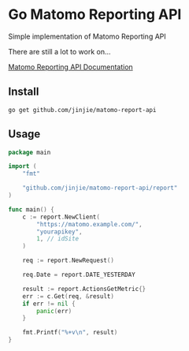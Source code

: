 # Go Matomo Reporting API

Simple implementation of Matomo Reporting API

There are still a lot to work on...

[Matomo Reporting API Documentation](https://developer.matomo.org/api-reference/reporting-api)

## Install 

`go get github.com/jinjie/matomo-report-api`

## Usage

```go
package main

import (
	"fmt"

	"github.com/jinjie/matomo-report-api/report"
)

func main() {
	c := report.NewClient(
		"https://matomo.example.com/",
		"yourapikey",
		1, // idSite
	)

	req := report.NewRequest()

	req.Date = report.DATE_YESTERDAY

	result := report.ActionsGetMetric{}
	err := c.Get(req, &result)
	if err != nil {
		panic(err)
	}

	fmt.Printf("%+v\n", result)
}

```
